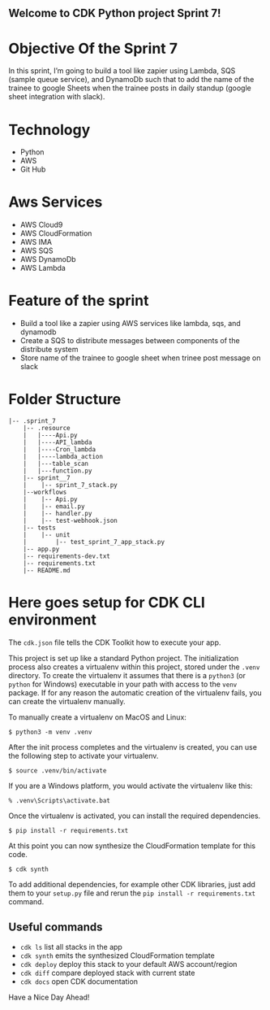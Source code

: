 
## Welcome to CDK Python project Sprint 7!

# Objective Of the Sprint 7

In this sprint,  I’m going to build a tool like zapier using Lambda, SQS (sample queue service), and DynamoDb 
such that to add the name of the trainee to google Sheets when the trainee posts in daily standup (google sheet
integration with slack).

# Technology
* Python
* AWS
* Git Hub


# Aws Services

* AWS Cloud9
* AWS CloudFormation
* AWS IMA
* AWS SQS
* AWS DynamoDb
* AWS Lambda

# Feature of the sprint

* Build a tool like a zapier using AWS services like lambda, sqs, and dynamodb
* Create a SQS to distribute messages between components of the distribute system
* Store name of the trainee to google sheet when trinee post message on slack


# Folder Structure
```
|-- .sprint_7
    |-- .resource
    |   |----Api.py
    |   |----API_lambda
    |   |----Cron_lambda
    |   |----lambda_action
    |   |---table_scan
    |   |---function.py
    |-- sprint__7
    |    |-- sprint_7_stack.py
    |--workflows    
    |    |-- Api.py
    |    |-- email.py
    |    |-- handler.py
    |    |-- test-webhook.json
    |-- tests
    |    |-- unit
    |        |-- test_sprint_7_app_stack.py
    |-- app.py
    |-- requirements-dev.txt
    |-- requirements.txt
    |-- README.md
 ```   
        

# Here goes setup for CDK CLI environment

The `cdk.json` file tells the CDK Toolkit how to execute your app.

This project is set up like a standard Python project.  The initialization
process also creates a virtualenv within this project, stored under the `.venv`
directory.  To create the virtualenv it assumes that there is a `python3`
(or `python` for Windows) executable in your path with access to the `venv`
package. If for any reason the automatic creation of the virtualenv fails,
you can create the virtualenv manually.

To manually create a virtualenv on MacOS and Linux:

```
$ python3 -m venv .venv
```

After the init process completes and the virtualenv is created, you can use the following
step to activate your virtualenv.

```
$ source .venv/bin/activate
```

If you are a Windows platform, you would activate the virtualenv like this:

```
% .venv\Scripts\activate.bat
```

Once the virtualenv is activated, you can install the required dependencies.

```
$ pip install -r requirements.txt
```

At this point you can now synthesize the CloudFormation template for this code.

```
$ cdk synth
```

To add additional dependencies, for example other CDK libraries, just add
them to your `setup.py` file and rerun the `pip install -r requirements.txt`
command.

## Useful commands

 * `cdk ls`          list all stacks in the app
 * `cdk synth`       emits the synthesized CloudFormation template
 * `cdk deploy`      deploy this stack to your default AWS account/region
 * `cdk diff`        compare deployed stack with current state
 * `cdk docs`        open CDK documentation

Have a Nice Day Ahead!
